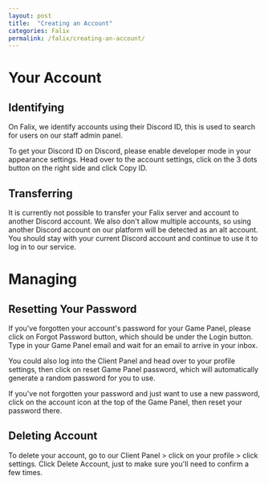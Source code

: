 ```yaml
---
layout: post
title:  "Creating an Account"
categories: Falix
permalink: /falix/creating-an-account/
---
```

# Your Account
## Identifying
On Falix, we identify accounts using their Discord ID, this is used to search for users on our staff admin panel.

To get your Discord ID on Discord, please enable developer mode in your appearance settings. Head over to the account settings, click on the 3 dots button on the right side and click Copy ID.

## Transferring
It is currently not possible to transfer your Falix server and account to another Discord account. We also don't allow multiple accounts, so using another Discord account on our platform will be detected as an alt account. You should stay with your current Discord account and continue to use it to log in to our service.

# Managing
## Resetting Your Password
If you've forgotten your account's password for your Game Panel, please click on Forgot Password button, which should be under the Login button. Type in your Game Panel email and wait for an email to arrive in your inbox.

You could also log into the Client Panel and head over to your profile settings, then click on reset Game Panel password, which will automatically generate a random password for you to use.

If you've not forgotten your password and just want to use a new password, click on the account icon at the top of the Game Panel, then reset your password there.

## Deleting Account
To delete your account, go to our Client Panel > click on your profile > click settings. Click Delete Account, just to make sure you'll need to confirm a few times.